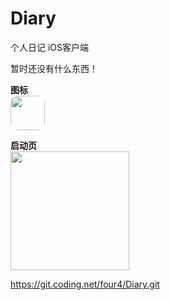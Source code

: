 # Diary
个人日记 iOS客户端

暂时还没有什么东西！

**图标**<br>
<img src="https://coding.net/u/four4/p/Diary/git/raw/master/Diary/Assets.xcassets/AppIcon.appiconset/Icon-Small%25403x.png" width="55px" style="border-radius: 12px;" />

**启动页**<br>
<img src="https://coding.net/u/four4/p/Diary/git/raw/master/Diary/Assets.xcassets/LaunchImage.launchimage/memory2%2540Retina%25204.png" width="190px" />

https://git.coding.net/four4/Diary.git
